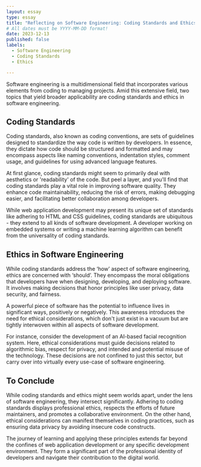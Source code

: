 ```yaml
---
layout: essay
type: essay
title: "Reflecting on Software Engineering: Coding Standards and Ethics"
# All dates must be YYYY-MM-DD format!
date: 2023-12-13
published: false
labels:
  - Software Engineering
  - Coding Standards
  - Ethics

---
```


Software engineering is a multidimensional field that incorporates various elements from coding to managing projects. Amid this extensive field, two topics that yield broader applicability are coding standards and ethics in software engineering.

## Coding Standards

Coding standards, also known as coding conventions, are sets of guidelines designed to standardize the way code is written by developers. In essence, they dictate how code should be structured and formatted and may encompass aspects like naming conventions, indentation styles, comment usage, and guidelines for using advanced language features.

At first glance, coding standards might seem to primarily deal with aesthetics or 'readability' of the code. But peel a layer, and you'll find that coding standards play a vital role in improving software quality. They enhance code maintainability, reducing the risk of errors, making debugging easier, and facilitating better collaboration among developers.

While web application development may present its unique set of standards like adhering to HTML and CSS guidelines, coding standards are ubiquitous - they extend to all kinds of software development. A developer working on embedded systems or writing a machine learning algorithm can benefit from the universality of coding standards.

## Ethics in Software Engineering

While coding standards address the ‘how’ aspect of software engineering, ethics are concerned with ‘should’. They encompass the moral obligations that developers have when designing, developing, and deploying software. It involves making decisions that honor principles like user privacy, data security, and fairness.

A powerful piece of software has the potential to influence lives in significant ways, positively or negatively. This awareness introduces the need for ethical considerations, which don't just exist in a vacuum but are tightly interwoven within all aspects of software development.

For instance, consider the development of an AI-based facial recognition system. Here, ethical considerations must guide decisions related to algorithmic bias, respect for privacy, and intended and potential misuse of the technology. These decisions are not confined to just this sector, but carry over into virtually every use-case of software engineering.

## To Conclude 

While coding standards and ethics might seem worlds apart, under the lens of software engineering, they intersect significantly. Adhering to coding standards displays professional ethics, respects the efforts of future maintainers, and promotes a collaborative environment. On the other hand, ethical considerations can manifest themselves in coding practices, such as ensuring data privacy by avoiding insecure code constructs. 

The journey of learning and applying these principles extends far beyond the confines of web application development or any specific development environment. They form a significant part of the professional identity of developers and navigate their contribution to the digital world.

